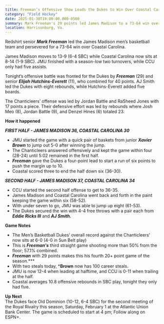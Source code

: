 ```yaml
---
title: Freeman’s Offensive Show Leads the Dukes to Win Over Coastal Carolina, 73-64
category: "Field Hockey"
date: 2025-01-30T19:00:00.000-0500
summary: Mark Freeman's 29 points led James Madison to a 73-64 win over Coastal Carolina, keeping the Dukes unbeaten in the matchup.
location: Harrisonburg, Va. 
---
```


Redshirt senior ***Mark Freeman*** led the James Madison men’s basketball team and persevered for a 73-64 win over Coastal Carolina. 

James Madison moves to 13-9 (6-4 SBC) while Coastal Carolina now sits at 8-14 (1-9 SBC). JMU finished with a season-low two turnovers, while CCU only had five assists. 

Tonight’s offensive battle was fronted for the Dukes by ***Freeman*** (29) and senior ***Elijah Hutchins-Everett*** (11), who combined for 40 points. AJ Smith led the Dukes with eight rebounds, while Hutchins-Everett added five boards.

The Chanticleers’ offense was led by Jordan Battle and RaSheed Jones with 17 points a piece. Their defensive effort was led by rebounds where Josh Meo (8), Jordan Battle (9), and Denzel Hines (6) totaled 23\. 

**How it happened**

***FIRST HALF \- JAMES MADISON 36, COASTAL CAROLINA 30***

* JMU started the game with a quick pair of baskets from junior ***Xavier Brown*** to jump out 5-0 after winning the jump.  
* The Chanticleers answered offensively and kept the game within four (28-24) until 5:02 remained in the first half.  
* ***Freeman*** gave the Dukes a four-point lead to start a run of six points to push the margin up to 10\.
* Coastal scored three to end the half down six (36-30).

***SECOND HALF \- JAMES MADISON 37, COASTAL CAROLINA 34***

* CCU started the second half offense to get to 36-35.  
* James Madison and Coastal Carolina went back and forth in the paint keeping the game within six (58-52).  
* With under seven to go, JMU was able to jump up eight (61-53).  
* The Dukes secured the win with 4-4 free throws with a pair each from ***Eddie Ricks III*** and ***AJ Smith.***

**Game Notes**

* The Men’s Basketball Dukes’ overall record against the Chanticleers’ now sits at 6-0 (4-0 in Sun Belt play)  
* This is ***Freeman's*** third straight game shooting more than 50% from the floor; 57.1% combined.  
* ***Freeman*** with 29 points makes this his fourth 20+ point game of the season.***
* With two steals today, ***Brown** now has 100 career steals.  
* JMU is now 12-4 when leading at halftime, and CCU is 0-11 when trailing at the half.  
* Coastal averages 10.8 offensive rebounds in SBC play, tonight they only had five.

**Up Next**  
The Dukes face Old Dominion (10-12, 6-4 SBC) for the second meeting of the Royal Rivalry this season, Saturday, February 1 at the Atlantic Union Bank Center. The game is scheduled to start at 4 pm; Follow along on ESPN+.
